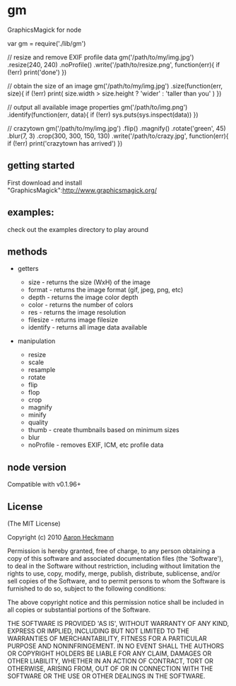 # gm
GraphicsMagick for node

  var gm = require('./lib/gm')

  // resize and remove EXIF profile data
  gm('/path/to/my/img.jpg')
    .resize(240, 240)
    .noProfile()
    .write('/path/to/resize.png', function(err){
      if (!err) print('done')
  })
  
  // obtain the size of an image
  gm('/path/to/my/img.jpg')
    .size(function(err, size){
      if (!err)
        print( size.width > size.height ? 'wider' : 'taller than you' )
    })

  // output all available image properties
  gm('/path/to/img.png')
    .identify(function(err, data){
      if (!err) sys.puts(sys.inspect(data))
    })

  // crazytown
  gm('/path/to/my/img.jpg')
    .flip()
    .magnify()
    .rotate('green', 45)
    .blur(7, 3)
    .crop(300, 300, 150, 130)
    .write('/path/to/crazy.jpg', function(err){
      if (!err) print('crazytown has arrived')
    })
    

## getting started
First download and install "GraphicsMagick":http://www.graphicsmagick.org/

## examples:
     
  check out the examples directory to play around

## methods

  - getters
    - size - returns the size (WxH) of the image
    - format - returns the image format (gif, jpeg, png, etc)
    - depth - returns the image color depth 
    - color - returns the number of colors
    - res   - returns the image resolution
    - filesize - returns image filesize
    - identify - returns all image data available

  - manipulation
    - resize 
    - scale
    - resample
    - rotate
    - flip
    - flop
    - crop
    - magnify
    - minify
    - quality
    - thumb - create thumbnails based on minimum sizes
    - blur
    - noProfile - removes EXIF, ICM, etc profile data
 
  
## node version
Compatible with v0.1.96+
  
## License 

(The MIT License)

Copyright (c) 2010 [Aaron Heckmann](aaron.heckmann+github@gmail.com)

Permission is hereby granted, free of charge, to any person obtaining
a copy of this software and associated documentation files (the
'Software'), to deal in the Software without restriction, including
without limitation the rights to use, copy, modify, merge, publish,
distribute, sublicense, and/or sell copies of the Software, and to
permit persons to whom the Software is furnished to do so, subject to
the following conditions:

The above copyright notice and this permission notice shall be
included in all copies or substantial portions of the Software.

THE SOFTWARE IS PROVIDED 'AS IS', WITHOUT WARRANTY OF ANY KIND,
EXPRESS OR IMPLIED, INCLUDING BUT NOT LIMITED TO THE WARRANTIES OF
MERCHANTABILITY, FITNESS FOR A PARTICULAR PURPOSE AND NONINFRINGEMENT.
IN NO EVENT SHALL THE AUTHORS OR COPYRIGHT HOLDERS BE LIABLE FOR ANY
CLAIM, DAMAGES OR OTHER LIABILITY, WHETHER IN AN ACTION OF CONTRACT,
TORT OR OTHERWISE, ARISING FROM, OUT OF OR IN CONNECTION WITH THE
SOFTWARE OR THE USE OR OTHER DEALINGS IN THE SOFTWARE.
